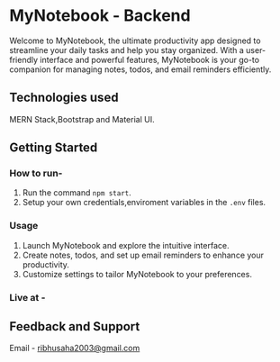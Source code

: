 # MyNotebook - Backend

Welcome to MyNotebook, the ultimate productivity app designed to streamline your daily tasks and help you stay organized. With a user-friendly interface and powerful features, MyNotebook is your go-to companion for managing notes, todos, and email reminders efficiently.

## Technologies used

MERN Stack,Bootstrap and Material UI.

## Getting Started

### How to run-

1. Run the command
   `npm start`.
2. Setup your own credentials,enviroment variables in the `.env` files.

### Usage

1. Launch MyNotebook and explore the intuitive interface.
2. Create notes, todos, and set up email reminders to enhance your productivity.
3. Customize settings to tailor MyNotebook to your preferences.

### Live at -

## Feedback and Support

Email - ribhusaha2003@gmail.com
